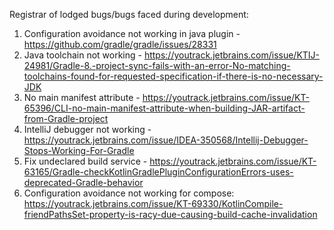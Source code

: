
Registrar of lodged bugs/bugs faced during development:

1. Configuration avoidance not working in java plugin - https://github.com/gradle/gradle/issues/28331
2. Java toolchain not working - https://youtrack.jetbrains.com/issue/KTIJ-24981/Gradle-8.-project-sync-fails-with-an-error-No-matching-toolchains-found-for-requested-specification-if-there-is-no-necessary-JDK
3. No main manifest attribute - https://youtrack.jetbrains.com/issue/KT-65396/CLI-no-main-manifest-attribute-when-building-JAR-artifact-from-Gradle-project
4. IntelliJ debugger not working - https://youtrack.jetbrains.com/issue/IDEA-350568/Intellij-Debugger-Stops-Working-For-Gradle
5. Fix undeclared build service - https://youtrack.jetbrains.com/issue/KT-63165/Gradle-checkKotlinGradlePluginConfigurationErrors-uses-deprecated-Gradle-behavior
6. Configuration avoidance not working for compose: https://youtrack.jetbrains.com/issue/KT-69330/KotlinCompile-friendPathsSet-property-is-racy-due-causing-build-cache-invalidation
